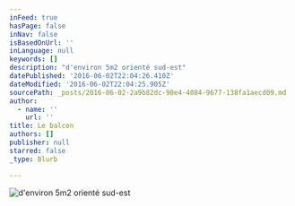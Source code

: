 ```yaml
---
inFeed: true
hasPage: false
inNav: false
isBasedOnUrl: ''
inLanguage: null
keywords: []
description: "d'environ 5m2 orienté sud-est"
datePublished: '2016-06-02T22:04:26.410Z'
dateModified: '2016-06-02T22:04:25.905Z'
sourcePath: _posts/2016-06-02-2a9b82dc-90e4-4084-9677-138fa1aecd09.md
author:
  - name: ''
    url: ''
title: Le balcon
authors: []
publisher: null
starred: false
_type: Blurb

---
```

![d'environ 5m2 orienté sud-est](https://the-grid-user-content.s3-us-west-2.amazonaws.com/001643e4-d411-41a2-8d83-c22b0f6b9f1c.jpg)